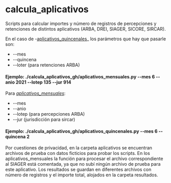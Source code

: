 # calcula_aplicativos
Scripts para calcular importes y número de registros de percepciones y retenciones de distintos aplicativos (ARBA, DREI, SIAGER, SICORE, SIRCAR).

En el caso de -[aplicativos_quincenales](https://github.com/akalautaro/calcula_aplicativos/blob/main/aplicativos_quincenales.py)_ los parámetros que hay que pasarle son:
* --mes
* --quincena
* --loter (para retenciones ARBA)

#### Ejemplo: ./calcula_aplicativos_gh/aplicativos_mensuales.py --mes 6 --anio 2021 --lotep 135 --jur 914

Para _[aplicativos_mensuales](https://github.com/akalautaro/calcula_aplicativos/blob/main/aplicativos_mensuales.py)_:
* --mes
* --anio
* --lotep (para percepciones ARBA)
* --jur (jurisdicción para sircar)

#### Ejemplo: ./calcula_aplicativos_gh/aplicativos_quincenales.py --mes 6 --quincena 2

Por cuestiones de privacidad, en la carpeta aplicativos se encuentran archivos de prueba con datos ficticios para probar los scripts. En los aplicativos_mensuales la función para procesar el archivo correspondiente al SIAGER está comentada, ya que no subí ningún archivo de prueba para este aplicativo. Los resultados se guardan en diferentes archivos con número de registros y el importe total, alojados en la carpeta resultados.
